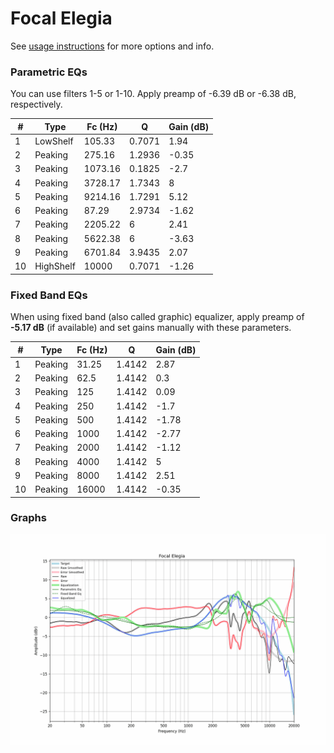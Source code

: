 # Focal Elegia
See [usage instructions](https://github.com/jaakkopasanen/AutoEq#usage) for more options and info.

### Parametric EQs
You can use filters 1-5 or 1-10. Apply preamp of -6.39 dB or -6.38 dB, respectively.

|   # | Type      |   Fc (Hz) |      Q |   Gain (dB) |
|-----|-----------|-----------|--------|-------------|
|   1 | LowShelf  |    105.33 | 0.7071 |        1.94 |
|   2 | Peaking   |    275.16 | 1.2936 |       -0.35 |
|   3 | Peaking   |   1073.16 | 0.1825 |       -2.7  |
|   4 | Peaking   |   3728.17 | 1.7343 |        8    |
|   5 | Peaking   |   9214.16 | 1.7291 |        5.12 |
|   6 | Peaking   |     87.29 | 2.9734 |       -1.62 |
|   7 | Peaking   |   2205.22 | 6      |        2.41 |
|   8 | Peaking   |   5622.38 | 6      |       -3.63 |
|   9 | Peaking   |   6701.84 | 3.9435 |        2.07 |
|  10 | HighShelf |  10000    | 0.7071 |       -1.26 |

### Fixed Band EQs
When using fixed band (also called graphic) equalizer, apply preamp of **-5.17 dB** (if available) and set gains manually with these parameters.

|   # | Type    |   Fc (Hz) |      Q |   Gain (dB) |
|-----|---------|-----------|--------|-------------|
|   1 | Peaking |     31.25 | 1.4142 |        2.87 |
|   2 | Peaking |     62.5  | 1.4142 |        0.3  |
|   3 | Peaking |    125    | 1.4142 |        0.09 |
|   4 | Peaking |    250    | 1.4142 |       -1.7  |
|   5 | Peaking |    500    | 1.4142 |       -1.78 |
|   6 | Peaking |   1000    | 1.4142 |       -2.77 |
|   7 | Peaking |   2000    | 1.4142 |       -1.12 |
|   8 | Peaking |   4000    | 1.4142 |        5    |
|   9 | Peaking |   8000    | 1.4142 |        2.51 |
|  10 | Peaking |  16000    | 1.4142 |       -0.35 |

### Graphs
![](./Focal%20Elegia.png)
